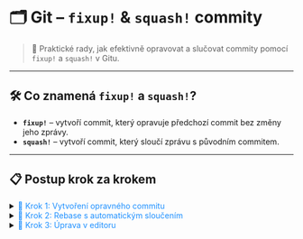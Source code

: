 # 🗂️ Git – `fixup!` & `squash!` commity

> 🚀 Praktické rady, jak efektivně opravovat a slučovat commity pomocí `fixup!` a `squash!` v Gitu.

---

## 🛠️ Co znamená `fixup!` a `squash!`?

- **`fixup!`** – vytvoří commit, který opravuje předchozí commit bez změny jeho zprávy.
- **`squash!`** – vytvoří commit, který sloučí zprávu s původním commitem.

---

## 📋 Postup krok za krokem

<details>
<summary><span style="color:#1E90FF;">🔧 Krok 1: Vytvoření opravného commitu</span></summary>

- **Použití `fixup!`:**

    ```bash
    git commit --fixup <hashId>
    ```
  nebo
    ```bash
    git commit -m "fixup! <hashId> notUsedMessage"
    ```

  > [!NOTE]  
  > `<hashId>` je ID commitu, který chcete opravit.

- **Použití `squash!`:**

    ```bash
    git commit -m "squash! <hashId> optionalCustomMessage"
    ```

  > [!TIP]  
  > `squash!` umožňuje přidat vlastní zprávu ke sloučení.
</details>

<details>
<summary><span style="color:#1E90FF;">🔄 Krok 2: Rebase s automatickým sloučením</span></summary>

```bash
git rebase -i --autosquash HEAD~<n>
```
- Spustí interaktivní rebase s automatickým zařazením `fixup!` a `squash!` commitů.

> [!NOTE]  
> `<n>` je počet posledních commitů, které chcete upravit.
</details>

<details>
<summary><span style="color:#1E90FF;">📝 Krok 3: Úprava v editoru</span></summary>

- Otevře se textový editor s přehledem commitů.
- Proveďte potřebné změny, uložte soubor a zavřete editor.

> [!TIP]  
> Po zavření editoru se rebase automaticky dokončí a opravy/sloučení se aplikují.
</details>